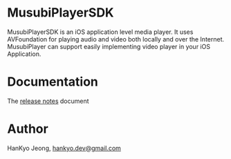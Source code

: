 # MusubiPlayerSDK
MusubiPlayerSDK is an iOS application level media player.
It uses AVFoundation for playing audio and video both locally and over the Internet. MusubiPlayer can support easily implementing video player in your iOS Application.

# Documentation
The [release notes](RELEASENOTES.md) document

# Author
HanKyo Jeong, hankyo.dev@gmail.com